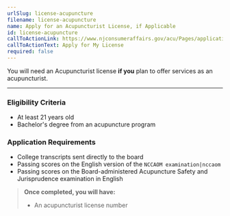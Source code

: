 ```yaml
---
urlSlug: license-acupuncture
filename: license-acupuncture
name: Apply for an Acupuncturist License, if Applicable
id: license-acupuncture
callToActionLink: https://www.njconsumeraffairs.gov/acu/Pages/applications.aspx
callToActionText: Apply for My License
required: false
---
```

You will need an Acupuncturist license **if you** plan to offer services as an acupuncturist.

---

### Eligibility Criteria

- At least 21 years old
- Bachelor's degree from an acupuncture program

### Application Requirements

- College transcripts sent directly to the board
- Passing scores on the English version of the `NCCAOM examination|nccaom`
- Passing scores on the Board-administered Acupuncture Safety and Jurisprudence examination in English

> **Once completed, you will have:**
>
> - An acupuncturist license number